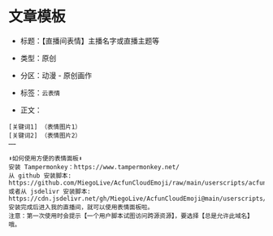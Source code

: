# 文章模板

- 标题：【直播间表情】主播名字或直播主题等

- 类型：原创

- 分区：动漫 - 原创画作

- 标签：`云表情`

- 正文：

```
[关键词1] （表情图片1）
[关键词2] （表情图片2）
……

⬇️如何使用方便的表情面板⬇️
安装 Tampermonkey：https://www.tampermonkey.net/
从 github 安装脚本: https://github.com/MiegoLive/AcfunCloudEmoji/raw/main/userscripts/acfuncloudemoji.user.js
或者从 jsdelivr 安装脚本: https://cdn.jsdelivr.net/gh/MiegoLive/AcfunCloudEmoji@main/userscripts/acfuncloudemoji.user.js
安装完成后进入我的直播间，就可以使用表情面板啦。
注意：第一次使用时会提示【一个用户脚本试图访问跨源资源】，要选择【总是允许此域名】哦。
```